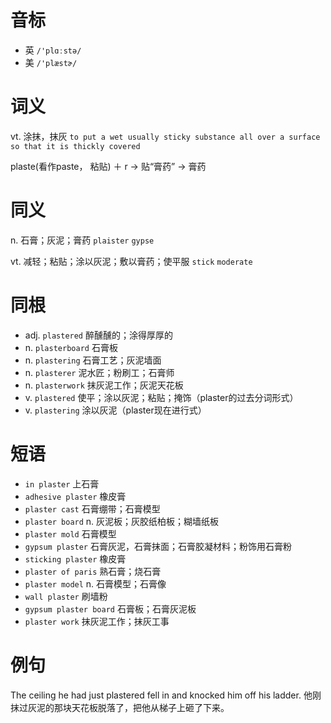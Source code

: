 # 音标

- 英 `/'plɑːstə/`
- 美 `/'plæstɚ/`

# 词义

vt. 涂抹，抹灰
`to put a wet usually sticky substance all over a surface so that it is thickly covered`



plaste(看作paste， 粘贴) ＋ r → 贴“膏药” → 膏药

# 同义

n. 石膏；灰泥；膏药
`plaister` `gypse`

vt. 减轻；粘贴；涂以灰泥；敷以膏药；使平服
`stick` `moderate`

# 同根

- adj. `plastered` 醉醺醺的；涂得厚厚的
- n. `plasterboard` 石膏板
- n. `plastering` 石膏工艺；灰泥墙面
- n. `plasterer` 泥水匠；粉刷工；石膏师
- n. `plasterwork` 抹灰泥工作；灰泥天花板
- v. `plastered` 使平；涂以灰泥；粘贴；掩饰（plaster的过去分词形式）
- v. `plastering` 涂以灰泥（plaster现在进行式）

# 短语

- `in plaster` 上石膏
- `adhesive plaster` 橡皮膏
- `plaster cast` 石膏绷带；石膏模型
- `plaster board` n. 灰泥板；灰胶纸柏板；糊墙纸板
- `plaster mold` 石膏模型
- `gypsum plaster` 石膏灰泥，石膏抹面；石膏胶凝材料；粉饰用石膏粉
- `sticking plaster` 橡皮膏
- `plaster of paris` 熟石膏；烧石膏
- `plaster model` n. 石膏模型；石膏像
- `wall plaster` 刷墙粉
- `gypsum plaster board` 石膏板；石膏灰泥板
- `plaster work` 抹灰泥工作；抹灰工事

# 例句

The ceiling he had just plastered fell in and knocked him off his ladder.
他刚抹过灰泥的那块天花板脱落了，把他从梯子上砸了下来。



